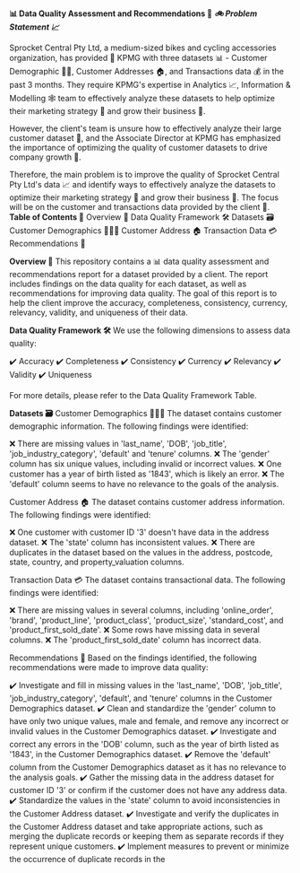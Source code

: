 **📊 Data Quality Assessment and Recommendations 🚀**
***🚲 Problem Statement 📈***

Sprocket Central Pty Ltd, a medium-sized bikes and cycling accessories organization, has provided 🎁 KPMG with three datasets 📊 - Customer Demographic 🕵️‍♂️, Customer Addresses 🏠, and Transactions data 💰 in the past 3 months. They require KPMG's expertise in Analytics 📈, Information & Modelling 🕸️ team to effectively analyze these datasets to help optimize their marketing strategy 🎯 and grow their business 🚀.

However, the client's team is unsure how to effectively analyze their large customer dataset 🤔, and the Associate Director at KPMG has emphasized the importance of optimizing the quality of customer datasets to drive company growth 🌱.

Therefore, the main problem is to improve the quality of Sprocket Central Pty Ltd's data 📈 and identify ways to effectively analyze the datasets to optimize their marketing strategy 🎯 and grow their business 🚀. The focus will be on the customer and transactions data provided by the client 💼.
**Table of Contents 📜**
Overview 📝
Data Quality Framework 🛠️
Datasets 🗃️
Customer Demographics 🧑‍🤝‍🧑
Customer Address 🏠
Transaction Data 💳
Recommendations 📌

**Overview 🌟**
This repository contains a 📊 data quality assessment and recommendations report for a dataset provided by a client. The report includes findings on the data quality for each dataset, as well as recommendations for improving data quality. The goal of this report is to help the client improve the accuracy, completeness, consistency, currency, relevancy, validity, and uniqueness of their data.

**Data Quality Framework 🛠️**
We use the following dimensions to assess data quality:

✔️ Accuracy
✔️ Completeness
✔️ Consistency
✔️ Currency
✔️ Relevancy
✔️ Validity
✔️ Uniqueness

For more details, please refer to the Data Quality Framework Table.

**Datasets 🗃️**
Customer Demographics 🧑‍🤝‍🧑
The dataset contains customer demographic information. The following findings were identified:

❌ There are missing values in 'last_name', 'DOB', 'job_title', 'job_industry_category', 'default' and 'tenure' columns.
❌ The 'gender' column has six unique values, including invalid or incorrect values.
❌ One customer has a year of birth listed as '1843', which is likely an error.
❌ The 'default' column seems to have no relevance to the goals of the analysis.

Customer Address 🏠
The dataset contains customer address information. The following findings were identified:

❌ One customer with customer ID '3' doesn't have data in the address dataset.
❌ The 'state' column has inconsistent values.
❌ There are duplicates in the dataset based on the values in the address, postcode, state, country, and property_valuation columns.

Transaction Data 💳
The dataset contains transactional data. The following findings were identified:

❌ There are missing values in several columns, including 'online_order', 'brand', 'product_line', 'product_class', 'product_size', 'standard_cost', and 'product_first_sold_date'.
❌ Some rows have missing data in several columns.
❌ The 'product_first_sold_date' column has incorrect data.

Recommendations 📌
Based on the findings identified, the following recommendations were made to improve data quality:

✔️ Investigate and fill in missing values in the 'last_name', 'DOB', 'job_title', 'job_industry_category', 'default', and 'tenure' columns in the Customer Demographics dataset.
✔️ Clean and standardize the 'gender' column to have only two unique values, male and female, and remove any incorrect or invalid values in the Customer Demographics dataset.
✔️ Investigate and correct any errors in the 'DOB' column, such as the year of birth listed as '1843', in the Customer Demographics dataset.
✔️ Remove the 'default' column from the Customer Demographics dataset as it has no relevance to the analysis goals.
✔️ Gather the missing data in the address dataset for customer ID '3' or confirm if the customer does not have any address data.
✔️ Standardize the values in the 'state' column to avoid inconsistencies in the Customer Address dataset.
✔️ Investigate and verify the duplicates in the Customer Address dataset and take appropriate actions, such as merging the duplicate records or keeping them as separate records if they represent unique customers.
✔️ Implement measures to prevent or minimize the occurrence of duplicate records in the
